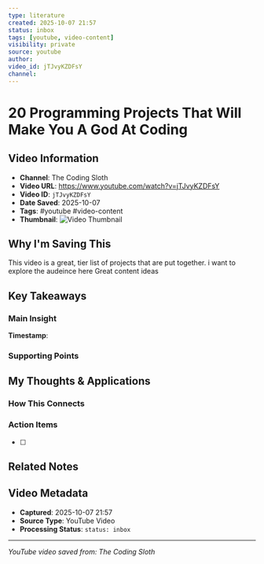 ```yaml
---
type: literature
created: 2025-10-07 21:57
status: inbox
tags: [youtube, video-content]
visibility: private
source: youtube
author: 
video_id: jTJvyKZDFsY
channel: 
---
```



# 20 Programming Projects That Will Make You A God At Coding

## Video Information
- **Channel**: The Coding Sloth
- **Video URL**: https://www.youtube.com/watch?v=jTJvyKZDFsY
- **Video ID**: `jTJvyKZDFsY`
- **Date Saved**: 2025-10-07
- **Tags**: #youtube #video-content
- **Thumbnail**: ![Video Thumbnail](https://i.ytimg.com/vi/jTJvyKZDFsY/hqdefault.jpg)

## Why I'm Saving This
This video is a great, tier list of projects that are put together. i want to explore the audeince here
Great content ideas

## Key Takeaways
<!-- As you watch, capture key points here -->

### Main Insight
> 

**Timestamp**: 

### Supporting Points
<!-- Add more as you watch -->

## My Thoughts & Applications

### How This Connects
<!-- Links to your existing knowledge -->

### Action Items
- [ ] 

## Related Notes
<!-- Add [[wiki-links]] as you make connections -->

## Video Metadata
<!-- Auto-filled for future reference -->
- **Captured**: 2025-10-07 21:57
- **Source Type**: YouTube Video
- **Processing Status**: `status: inbox`

---
*YouTube video saved from: The Coding Sloth*
